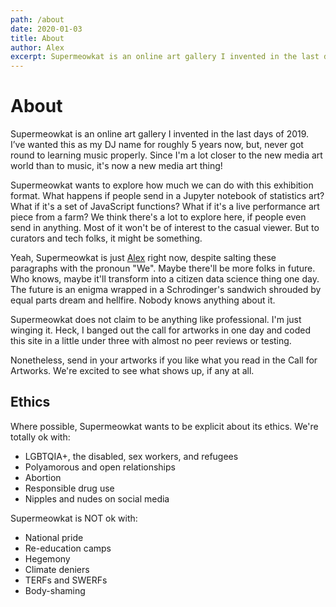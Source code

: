 ```yaml
---
path: /about
date: 2020-01-03
title: About
author: Alex
excerpt: Supermeowkat is an online art gallery I invented in the last days of 2019.
---
```


# About

Supermeowkat is an online art gallery I invented in the last days of 2019. I’ve wanted this as my DJ name for roughly 5 years now, but, never got round to learning music properly. Since I'm a lot closer to the new media art world than to music, it's now a new media art thing!

Supermeowkat wants to explore how much we can do with this exhibition format. What happens if people send in a Jupyter notebook of statistics art? What if it's a set of JavaScript functions? What if it's a live performance art piece from a farm? We think there's a lot to explore here, if people even send in anything. Most of it won't be of interest to the casual viewer. But to curators and tech folks, it might be something.

Yeah, Supermeowkat is just [Alex](https://github.com/alexalexyang) right now, despite salting these paragraphs with the pronoun "We". Maybe there'll be more folks in future. Who knows, maybe it'll transform into a citizen data science thing one day. The future is an enigma wrapped in a Schrodinger's sandwich shrouded by equal parts dream and hellfire. Nobody knows anything about it.

Supermeowkat does not claim to be anything like professional. I'm just winging it. Heck, I banged out the call for artworks in one day and coded this site in a little under three with almost no peer reviews or testing.

Nonetheless, send in your artworks if you like what you read in the Call for Artworks. We're excited to see what shows up, if any at all.

## Ethics

Where possible, Supermeowkat wants to be explicit about its ethics. We're totally ok with:

- LGBTQIA+, the disabled, sex workers, and refugees
- Polyamorous and open relationships
- Abortion
- Responsible drug use
- Nipples and nudes on social media

Supermeowkat is NOT ok with:

- National pride
- Re-education camps
- Hegemony
- Climate deniers
- TERFs and SWERFs
- Body-shaming
